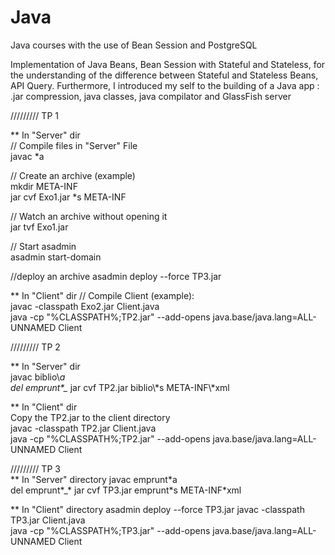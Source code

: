 # Java
Java courses with the use of Bean Session and PostgreSQL

Implementation of Java Beans, Bean Session with Stateful and Stateless, for the understanding of the difference between Stateful and Stateless Beans, API Query. Furthermore, I introduced my self to the building of a Java app : .jar compression, java classes, java compilator and GlassFish server  


///////// TP 1    

** In "Server" dir  
// Compile files in "Server" File  
javac *a  

// Create an archive (example)  
mkdir META-INF  
jar cvf Exo1.jar *s META-INF  

// Watch an archive without opening it  
jar tvf Exo1.jar  
    
// Start asadmin  
asadmin start-domain    

//deploy an archive
asadmin deploy --force TP3.jar

** In "Client" dir 
// Compile Client  (example):  
javac -classpath Exo2.jar Client.java  
java -cp "%CLASSPATH%;TP2.jar" --add-opens java.base/java.lang=ALL-UNNAMED Client    

///////// TP 2     

** In "Server" dir  
javac biblio\\*a  
del emprunt\*_*
jar cvf TP2.jar biblio\\*s META-INF\\\*xml    

** In "Client" dir  
Copy the TP2.jar to the client directory  
javac -classpath TP2.jar Client.java  
java -cp "%CLASSPATH%;TP2.jar" --add-opens java.base/java.lang=ALL-UNNAMED Client    


///////// TP 3    
** In "Server" directory 
javac emprunt\*a  
del emprunt\*_*
jar cvf TP3.jar emprunt\*s META-INF\*xml  
  

** In "Client" directory
asadmin deploy --force TP3.jar
javac -classpath TP3.jar Client.java  
java -cp "%CLASSPATH%;TP3.jar" --add-opens java.base/java.lang=ALL-UNNAMED Client    